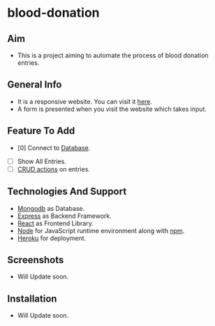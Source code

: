 # blood-donation

## Aim
- This is a project aiming to automate the process of blood donation entries.

## General Info
- It is a responsive website. You can visit it [here](https://blood-donation45.herokuapp.com/).
- A form is presented when you visit the website which takes input.

## Feature To Add
- [0] Connect to [Database](https://en.wikipedia.org/wiki/Database).
- [ ] Show All Entries.
- [ ] [CRUD actions](https://en.wikipedia.org/wiki/Create,_read,_update_and_delete) on entries.

## Technologies And Support
- [Mongodb](https://www.mongodb.com/3) as Database.
- [Express](https://expressjs.com/) as Backend Framework.
- [React](https://reactjs.org/) as Frontend Library.
- [Node](https://nodejs.dev/) for JavaScript runtime environment along with [npm](https://www.npmjs.com/).
- [Heroku](https://www.heroku.com/) for deployment.

## Screenshots
- Will Update soon.

## Installation
- Will Update soon.

